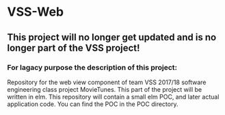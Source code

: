 # VSS-Web


## This project will no longer get updated and is no longer part of the VSS project!


### For lagacy purpose the description of this project:

Repository for the web view component of team VSS 2017/18 software engineering class project MovieTunes.
This part of the project will be written in elm. This repository will contain a small elm POC, and later actual application code. 
You can find the POC in the POC directory.
